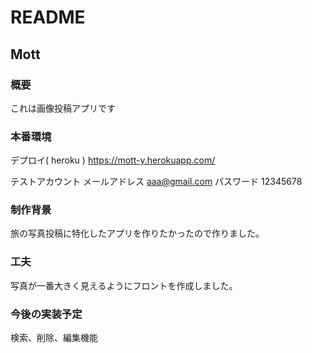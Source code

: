 # README

## Mott

### 概要
これは画像投稿アプリです

### 本番環境
デプロイ( heroku )
https://mott-y.herokuapp.com/

テストアカウント
メールアドレス aaa@gmail.com
パスワード    12345678

### 制作背景
旅の写真投稿に特化したアプリを作りたかったので作りました。

### 工夫
写真が一番大きく見えるようにフロントを作成しました。

### 今後の実装予定
検索、削除、編集機能